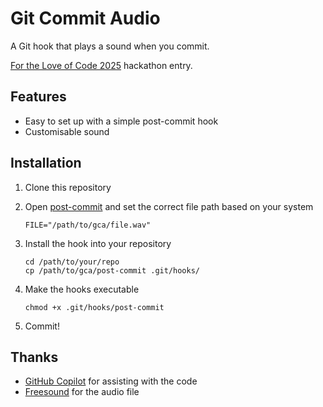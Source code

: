 # Git Commit Audio

A Git hook that plays a sound when you commit.

[For the Love of Code 2025](https://github.blog/open-source/for-the-love-of-code-2025) hackathon entry.

## Features
- Easy to set up with a simple post-commit hook
- Customisable sound

## Installation

1. Clone this repository

2. Open [post-commit](./post-commit) and set the correct file path based on your system

   ```
   FILE="/path/to/gca/file.wav"
   ```

3. Install the hook into your repository

   ```shell
   cd /path/to/your/repo
   cp /path/to/gca/post-commit .git/hooks/
   ```

4. Make the hooks executable

   ```shell
   chmod +x .git/hooks/post-commit
   ```

5. Commit!

## Thanks

- [GitHub Copilot](https://github.com/copilot) for assisting with the code
- [Freesound](https://freesound.org/people/deleted_user_2104797/sounds/324894) for the audio file
